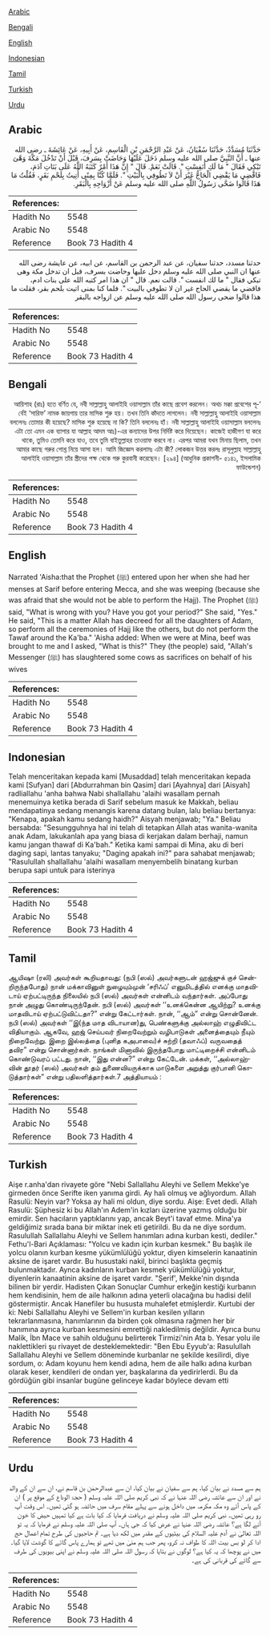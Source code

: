 [Arabic](#arabic)

[Bengali](#bengali)

[English](#english)

[Indonesian](#indonesian)

[Tamil](#tamil)

[Turkish](#turkish)

[Urdu](#urdu)

## Arabic


<div dir="rtl" lang="ar" style={{fontSize:'larger',backgroundColor:'#f8f9fa',padding:20}}>
حَدَّثَنَا مُسَدَّدٌ، حَدَّثَنَا سُفْيَانُ، عَنْ عَبْدِ الرَّحْمَنِ بْنِ الْقَاسِمِ، عَنْ أَبِيهِ، عَنْ عَائِشَةَ ـ رضى الله عنها ـ أَنَّ النَّبِيَّ صلى الله عليه وسلم دَخَلَ عَلَيْهَا وَحَاضَتْ بِسَرِفَ، قَبْلَ أَنْ تَدْخُلَ مَكَّةَ وَهْىَ تَبْكِي فَقَالَ ‏"‏ مَا لَكِ أَنَفِسْتِ ‏"‏‏.‏ قَالَتْ نَعَمْ‏.‏ قَالَ ‏"‏ إِنَّ هَذَا أَمْرٌ كَتَبَهُ اللَّهُ عَلَى بَنَاتِ آدَمَ، فَاقْضِي مَا يَقْضِي الْحَاجُّ غَيْرَ أَنْ لاَ تَطُوفِي بِالْبَيْتِ ‏"‏‏.‏ فَلَمَّا كُنَّا بِمِنًى أُتِيتُ بِلَحْمِ بَقَرٍ، فَقُلْتُ مَا هَذَا قَالُوا ضَحَّى رَسُولُ اللَّهِ صلى الله عليه وسلم عَنْ أَزْوَاجِهِ بِالْبَقَرِ‏.‏
</div>
<div style={{backgroundColor:'#f8f9fa',padding:20, marginBottom: 10}}><table> <thead> <tr> <th>References:</th> <th></th> </tr> </thead> <tbody><tr><td>Hadith No</td><td>5548</td></tr><tr><td>Arabic No</td><td>5548</td></tr><tr><td>Reference</td><td>Book 73 Hadith 4</td></tr></tbody></table></div>


<div dir="rtl" lang="ar" style={{fontSize:'larger',backgroundColor:'#f8f9fa',padding:20}}>
حدثنا مسدد، حدثنا سفيان، عن عبد الرحمن بن القاسم، عن ابيه، عن عايشة رضى الله عنها ان النبي صلى الله عليه وسلم دخل عليها وحاضت بسرف، قبل ان تدخل مكة وهى تبكي فقال " ما لك انفست ". قالت نعم. قال " ان هذا امر كتبه الله على بنات ادم، فاقضي ما يقضي الحاج غير ان لا تطوفي بالبيت ". فلما كنا بمنى اتيت بلحم بقر، فقلت ما هذا قالوا ضحى رسول الله صلى الله عليه وسلم عن ازواجه بالبقر
</div>
<div style={{backgroundColor:'#f8f9fa',padding:20, marginBottom: 10}}><table> <thead> <tr> <th>References:</th> <th></th> </tr> </thead> <tbody><tr><td>Hadith No</td><td>5548</td></tr><tr><td>Arabic No</td><td>5548</td></tr><tr><td>Reference</td><td>Book 73 Hadith 4</td></tr></tbody></table></div>

## Bengali


<div dir="rtl" lang="bn" style={{fontSize:'larger',backgroundColor:'#f8f9fa',padding:20}}>
‘আয়িশাহ (রাঃ) হতে বর্ণিত যে, নবী সাল্লাল্লাহু আলাইহি ওয়াসাল্লাম তাঁর কাছে প্রবেশ করলেন। অথচ মক্কা প্রবেশের পূর্বেই ‘সারিফ’ নামক জায়গায় তার মাসিক শুরু হয়। তখন তিনি কাঁদতে লাগলেন। নবী সাল্লাল্লাহু আলাইহি ওয়াসাল্লাম বললেনঃ তোমার কী হয়েছে? মাসিক শুরু হয়েছে না কি? তিনি বললেনঃ হাঁ। নবী সাল্লাল্লাহু আলাইহি ওয়াসাল্লাম বললেনঃ এটা তো এমন এক ব্যাপার যা আল্লাহ আদম আঃ)-এর কন্যাদের উপর নির্দিষ্ট করে দিয়েছেন। কাজেই হাজীগণ যা করে থাকে, তুমিও তেমনি করে যাও, তবে তুমি বাইতুল্লাহর তাওয়াফ করবে না। এরপর আমরা যখন মিনায় ছিলাম, তখন আমার কাছে গরুর গোশ্ত নিয়ে আসা হল। আমি জিজ্ঞেস করলামঃ এটা কী? লোকজন উত্তর করলঃ রাসূলুল্লাহ সাল্লাল্লাহু আলাইহি ওয়াসাল্লাম তাঁর স্ত্রীদের পক্ষ থেকে গরু কুরবানী করেছেন। [২৯৪] (আধুনিক প্রকাশনী- ৫১৪১, ইসলামিক ফাউন্ডেশন)
</div>
<div style={{backgroundColor:'#f8f9fa',padding:20, marginBottom: 10}}><table> <thead> <tr> <th>References:</th> <th></th> </tr> </thead> <tbody><tr><td>Hadith No</td><td>5548</td></tr><tr><td>Arabic No</td><td>5548</td></tr><tr><td>Reference</td><td>Book 73 Hadith 4</td></tr></tbody></table></div>

## English


<div dir="ltr" lang="en" style={{fontSize:'larger',backgroundColor:'#f8f9fa',padding:20}}>
Narrated 'Aisha:that the Prophet (ﷺ) entered upon her when she had her menses at Sarif before entering Mecca, and she was weeping (because she was afraid that she would not be able to perform the Hajj). The Prophet (ﷺ) said, "What is wrong with you? Have you got your period?" She said, "Yes." He said, "This is a matter Allah has decreed for all the daughters of Adam, so perform all the ceremonies of Hajj like the others, but do not perform the Tawaf around the Ka'ba." 'Aisha added: When we were at Mina, beef was brought to me and I asked, "What is this?" They (the people) said, "Allah's Messenger (ﷺ) has slaughtered some cows as sacrifices on behalf of his wives
</div>
<div style={{backgroundColor:'#f8f9fa',padding:20, marginBottom: 10}}><table> <thead> <tr> <th>References:</th> <th></th> </tr> </thead> <tbody><tr><td>Hadith No</td><td>5548</td></tr><tr><td>Arabic No</td><td>5548</td></tr><tr><td>Reference</td><td>Book 73 Hadith 4</td></tr></tbody></table></div>

## Indonesian


<div dir="ltr" lang="id" style={{fontSize:'larger',backgroundColor:'#f8f9fa',padding:20}}>
Telah menceritakan kepada kami [Musaddad] telah menceritakan kepada kami [Sufyan] dari [Abdurrahman bin Qasim] dari [Ayahnya] dari [Aisyah] radliallahu 'anha bahwa Nabi shallallahu 'alaihi wasallam pernah menemuinya ketika berada di Sarif sebelum masuk ke Makkah, beliau mendapatinya sedang menangis karena datang bulan, lalu beliau bertanya: "Kenapa, apakah kamu sedang haidh?" Aisyah menjawab; "Ya." Beliau bersabda: "Sesungguhnya hal ini telah di tetapkan Allah atas wanita-wanita anak Adam, lakukanlah apa yang biasa di kerjakan dalam berhaji, namun kamu jangan thawaf di Ka'bah." Ketika kami sampai di Mina, aku di beri daging sapi, lantas tanyaku; "Daging apakah ini?" para sahabat menjawab; "Rasulullah shallallahu 'alaihi wasallam menyembelih binatang kurban berupa sapi untuk para isterinya
</div>
<div style={{backgroundColor:'#f8f9fa',padding:20, marginBottom: 10}}><table> <thead> <tr> <th>References:</th> <th></th> </tr> </thead> <tbody><tr><td>Hadith No</td><td>5548</td></tr><tr><td>Arabic No</td><td>5548</td></tr><tr><td>Reference</td><td>Book 73 Hadith 4</td></tr></tbody></table></div>

## Tamil


<div dir="ltr" lang="ta" style={{fontSize:'larger',backgroundColor:'#f8f9fa',padding:20}}>
ஆயிஷா (ரலி) அவர்கள் கூறியதாவது: (நபி (ஸல்) அவர்களுடன் ஹஜ்ஜுக் குச் சென்றிருந்தபோது) நான் மக்காவினுள் நுழையும்முன் ‘சரிஃப்’ எனுமிடத்தில் எனக்கு மாதவிடாய் ஏற்பட்டிருந்த நிலையில் நபி (ஸல்) அவர்கள் என்னிடம் வந்தார்கள். அப்போது நான் அழுது கொண்டிருந்தேன். நபி (ஸல்) அவர்கள் ‘‘உனக்கென்ன ஆயிற்று? உனக்கு மாதவிடாய் ஏற்பட்டுவிட்டதா?” என்று கேட்டார்கள். நான், ‘‘ஆம்” என்று சொன்னேன். நபி (ஸல்) அவர்கள் ‘‘இ(ந்த மாத விடாயான)து, பெண்களுக்கு அல்லாஹ் எழுதிவிட்ட விதியாகும். ஆகவே, ஹஜ் செய்பவர் நிறைவேற்றும் வழிபாடுகள் அனைத்தையும் நீயும் நிறைவேற்று. இறை இல்லத்தை (புனித கஅபாவை)ச் சுற்றி (தவாஃப்) வருவதைத் தவிர” என்று சொன்னார்கள். நாங்கள் மினாவில் இருந்தபோது மாட்டிறைச்சி என்னிடம் கொண்டுவரப் பட்டது. நான், ‘‘இது என்ன?” என்று கேட்டேன். மக்கள், ‘‘அல்லாஹ்வின் தூதர் (ஸல்) அவர்கள் தம் துணைவியருக்காக மாடுகளை அறுத்து குர்பானி கொடுத்தார்கள்” என்று பதிலளித்தார்கள்.7 அத்தியாயம் :
</div>
<div style={{backgroundColor:'#f8f9fa',padding:20, marginBottom: 10}}><table> <thead> <tr> <th>References:</th> <th></th> </tr> </thead> <tbody><tr><td>Hadith No</td><td>5548</td></tr><tr><td>Arabic No</td><td>5548</td></tr><tr><td>Reference</td><td>Book 73 Hadith 4</td></tr></tbody></table></div>

## Turkish


<div dir="ltr" lang="tr" style={{fontSize:'larger',backgroundColor:'#f8f9fa',padding:20}}>
Aişe r.anha'dan rivayete göre "Nebi Sallallahu Aleyhi ve Sellem Mekke'ye girmeden önce Serifte iken yanıma girdi. Ay hali olmuş ve ağlıyordum. Allah Rasulü: Neyin var? Yoksa ay hali mi oldun, diye sordu. Aişe: Evet dedi. Allah Rasulü: Şüphesiz ki bu Allah'ın Adem'in kızları üzerine yazmış olduğu bir emirdir. Sen hacıların yaptıklarını yap, ancak Beyt'i tavaf etme. Mina'ya geldiğimiz sırada bana bir miktar inek eti getirildi. Bu da ne diye sordum. Rasulullah Sallallahu Aleyhi ve Sellem hanımları adına kurban kesti, dediler." Fethu'l-Bari Açıklaması: "Yolcu ve kadın için kurban kesmek." Bu başlık ile yolcu olanın kurban kesme yükümlülüğü yoktur, diyen kimselerin kanaatinin aksine de işaret vardır. Bu husustaki nakil, birinci başlıkta geçmiş bulunmaktadır. Aynca kadınların kurban kesmek yükümlülüğü yoktur, diyenlerin kanaatinin aksine de işaret vardır. "Şerif', Mekke'nin dışında bilinen bir yerdir. Hadisten Çıkan Sonuçlar Cumhur erkeğin kestiği kurbanın hem kendisinin, hem de aile halkının adına yeterli olacağına bu hadisi delil göstermiştir. Ancak Hanefiler bu hususta muhalefet etmişlerdir. Kurtubi der ki: Nebi Sallallahu Aleyhi ve Sellem'in kurban kesilen yılların tekrarlanmasına, hanımlarının da birden çok olmasına rağmen her bir hanımına ayrıca kurban kesmesini emrettiği nakledilmiş değildir. Ayrıca bunu Malik, İbn Mace ve sahih olduğunu belirterek Tirmizi'nin Ata b. Yesar yolu ile naklettikleri şu rivayet de desteklemektedir: "Ben Ebu Eyyub'a: Rasulullah Sallallahu Aleyhi ve Sellem döneminde kurbanlar ne şekilde kesilirdi, diye sordum, o: Adam koyunu hem kendi adına, hem de aile halkı adına kurban olarak keser, kendileri de ondan yer, başkalarına da yedirirlerdi. Bu da gördüğün gibi insanlar bugüne gelinceye kadar böylece devam etti
</div>
<div style={{backgroundColor:'#f8f9fa',padding:20, marginBottom: 10}}><table> <thead> <tr> <th>References:</th> <th></th> </tr> </thead> <tbody><tr><td>Hadith No</td><td>5548</td></tr><tr><td>Arabic No</td><td>5548</td></tr><tr><td>Reference</td><td>Book 73 Hadith 4</td></tr></tbody></table></div>

## Urdu


<div dir="rtl" lang="ur" style={{fontSize:'larger',backgroundColor:'#f8f9fa',padding:20}}>
ہم سے مسدد نے بیان کیا، ہم سے سفیان نے بیان کیا، ان سے عبدالرحمٰن بن قاسم نے، ان سے ان کے والد نے اور ان سے عائشہ رضی اللہ عنہا نے کہ نبی کریم صلی اللہ علیہ وسلم ( حجۃ الوداع کے موقع پر ) ان کے پاس آئے وہ مکہ مکرمہ میں داخل ہونے سے پہلے مقام سرف میں حائضہ ہو گئی تھیں۔ اس وقت آپ رو رہی تھیں۔ نبی کریم صلی اللہ علیہ وسلم نے دریافت فرمایا کہ کیا بات ہے کیا تمہیں حیض کا خون آنے لگا ہے؟ عائشہ رضی اللہ عنہا نے عرض کیا کہ جی ہاں۔ آپ صلی اللہ علیہ وسلم نے فرمایا کہ یہ تو اللہ تعالیٰ نے آدم علیہ السلام کی بیٹیوں کے مقدر میں لکھ دیا ہے۔ تم حاجیوں کی طرح تمام اعمال حج ادا کر لو بس بیت اللہ کا طواف نہ کرو، پھر جب ہم منیٰ میں تھے تو ہمارے پاس گائے کا گوشت لایا گیا۔ میں نے پوچھا کہ یہ کیا ہے؟ لوگوں نے بتایا کہ رسول اللہ صلی اللہ علیہ وسلم نے اپنی بیویوں کی طرف سے گائے کی قربانی کی ہے۔
</div>
<div style={{backgroundColor:'#f8f9fa',padding:20, marginBottom: 10}}><table> <thead> <tr> <th>References:</th> <th></th> </tr> </thead> <tbody><tr><td>Hadith No</td><td>5548</td></tr><tr><td>Arabic No</td><td>5548</td></tr><tr><td>Reference</td><td>Book 73 Hadith 4</td></tr></tbody></table></div>